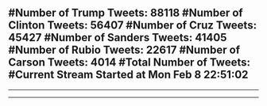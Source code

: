 #Number of Trump Tweets: 88118
#Number of Clinton Tweets: 56407
#Number of Cruz Tweets: 45427
#Number of Sanders Tweets: 41405
#Number of Rubio Tweets: 22617
#Number of Carson Tweets: 4014
#Total Number of Tweets:  
#Current Stream Started at Mon Feb  8 22:51:02
---
---
---
